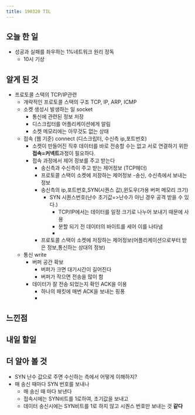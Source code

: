```yaml
---
title: 190320 TIL
---
```


## 오늘 한 일

- 성공과 실패를 좌우하는 1%네트워크 원리 정독
    - 10시 기상


## 알게 된 것
- 프로토콜 스택의 TCP/IP관련
    - 개략적인 프로토콜 스택의 구조 TCP, IP, ARP, ICMP
    - 소켓 생성시 발생하는 일 socket
        - 통신에 관련된 정보 저장
        - 디스크립터를 어플리케이션에게 알림
        - 소켓 메모리에는 아무것도 없는 상태
    - 접속 (웹 기준) connect (디스크립터, 수신측 ip,포트번호)
        - 소켓이 만들어진 직후 데이터를 바로 전송할 수는 없고 서로 연결하기 위한 **접속=커넥트**과정이 필요하다.
        - 접속 과정에서 제어 정보를 주고 받는다 
            - 송신측과 수신측이 주고 받는 제어정보 (TCP헤더)
            - 프로토콜 스택이 소켓에 저장하는 제어정보
        -송신, 수신측에서 보내는 정보
            - 송신측의 ip,포트번호,SYN(시퀀스 값),윈도우(가용 버퍼 메모리 크기)
                - SYN 시퀀스번호(난수 초기값=>난수가 아닌 경우 공격 받을 수 있다.)
                    - TCP/IP에서는 데이터를 일정 크기로 나누어 보내기 때문에 사용 
                    - 분할 되기 전 데이터의 바이트를 세어 이를 나타냄
                    - 
            - 프로토콜 스택이 소켓에 저장하는 제어정보(어플리케이션으로부터 받은 정보,통신하는 상대의 정보)
    - 통신 write  
        - 버퍼 공간 확보
            - 버퍼가 크면 대기시간이 길어진다
            - 버퍼가 작으면 전송을 많이 함
        - 데이터가 잘 전송 되었는지 확인 ACK을 이용
            - 하나의 패킷에 매번 ACK을 보내는 핑퐁
            -       

## 느낀점

## 내일 할일


## 더 알아 볼 것
- SYN 난수 값으로 주면 수신하는 측에서 어떻게 이해하지?
- 매 송신 때마다 SYN 번호를 보내나
    - 매 송신 때 마다 보낸다 
    - 접속시에는 SYN비트를 1로하여, 초기값을 보내고 
    - 데이터 송신시에는 SYN비트를 1로 하지 않고 시퀀스 번호만 보내는 것 **같다**